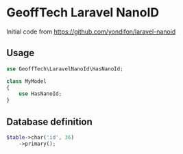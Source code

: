 # GeoffTech Laravel NanoID

Initial code from https://github.com/yondifon/laravel-nanoid

## Usage

```php
use GeoffTech\LaravelNanoId\HasNanoId;

class MyModel
{
    use HasNanoId;
}
```

## Database definition

```php
$table->char('id', 36)
    ->primary();
```
